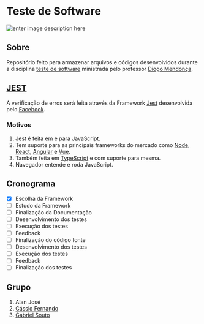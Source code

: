 # Teste de Software
![enter image description here](http://www.cefet-rj.br/attachments/article/431/Horizontal%20azul.jpg)


## Sobre
Repositório feito para armazenar arquivos e códigos desenvolvidos durante a disciplina [teste de software](https://diogomendonca.pro.br/Home/teste-de-software-2020-1) ministrada pelo professor [Diogo Mendonça](https://diogomendonca.pro.br/Home).
## [JEST](https://jestjs.io/)
A verificação de erros será feita através da Framework [Jest](https://github.com/facebook/jest) desenvolvida pelo [Facebook](https://github.com/facebook).
### Motivos

 1. Jest é feita em e para JavaScript.
 2. Tem suporte para as principais frameworks do mercado como [Node](https://github.com/nodejs/node), [React](https://github.com/facebook/react), [Angular](https://github.com/angular/angular) e [Vue](https://github.com/vuejs/vue).
 3. Também feita em [TypeScript](https://github.com/microsoft/TypeScript) e com suporte para mesma.
 4. Navegador entende e roda JavaScript.
 ## Cronograma
 
 - [X] Escolha da Framework
 - [ ] Estudo da Framework
 - [ ] Finalização da Documentação
 - [ ] Desenvolvimento dos testes
 - [ ] Execução dos testes
 - [ ] Feedback
 - [ ] Finalização do código fonte
 - [ ] Desenvolvimento dos testes
 - [ ] Execução dos testes
 - [ ] Feedback
 - [ ] Finalização dos testes
## Grupo

 1. Alan José
 2. [Cássio Fernando](https://github.com/cassiofb-dev)
 3. [Gabriel Souto](https://github.com/soutog)
